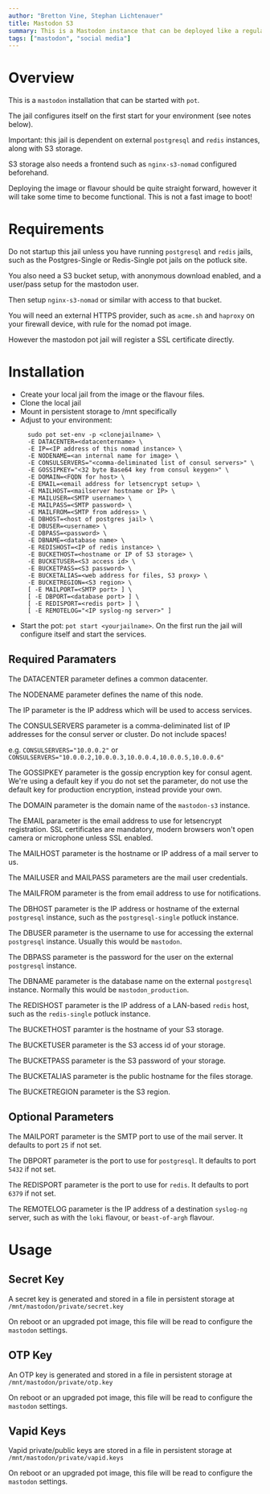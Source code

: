 ```yaml
---
author: "Bretton Vine, Stephan Lichtenauer"
title: Mastodon S3
summary: This is a Mastodon instance that can be deployed like a regular pot jail.
tags: ["mastodon", "social media"]
---
```


# Overview

This is a ```mastodon``` installation that can be started with ```pot```.

The jail configures itself on the first start for your environment (see notes below).

Important: this jail is dependent on external ```postgresql``` and ```redis``` instances, along with S3 storage.

S3 storage also needs a frontend such as ```nginx-s3-nomad``` configured beforehand.

Deploying the image or flavour should be quite straight forward, however it will take some time to become functional. This is not a fast image to boot!

# Requirements

Do not startup this jail unless you have running ```postgresql``` and ```redis``` jails, such as the Postgres-Single or Redis-Single pot jails on the potluck site.

You also need a S3 bucket setup, with anonymous download enabled, and a user/pass setup for the mastodon user.

Then setup ```nginx-s3-nomad``` or similar with access to that bucket. 

You will need an external HTTPS provider, such as ```acme.sh``` and  ```haproxy``` on your firewall device, with rule for the nomad pot image.

However the mastodon pot jail will register a SSL certificate directly.

# Installation

* Create your local jail from the image or the flavour files.
* Clone the local jail
* Mount in persistent storage to /mnt specifically
* Adjust to your environment:
  ```
    sudo pot set-env -p <clonejailname> \
    -E DATACENTER=<datacentername> \
    -E IP=<IP address of this nomad instance> \
    -E NODENAME=<an internal name for image> \
    -E CONSULSERVERS="<comma-deliminated list of consul servers>" \
    -E GOSSIPKEY="<32 byte Base64 key from consul keygen>" \
    -E DOMAIN=<FQDN for host> \
    -E EMAIL=<email address for letsencrypt setup> \
    -E MAILHOST=<mailserver hostname or IP> \
    -E MAILUSER=<SMTP username> \
    -E MAILPASS=<SMTP password> \
    -E MAILFROM=<SMTP from address> \
    -E DBHOST=<host of postgres jail> \
    -E DBUSER=<username> \
    -E DBPASS=<password> \
    -E DBNAME=<database name> \
    -E REDISHOST=<IP of redis instance> \
    -E BUCKETHOST=<hostname or IP of S3 storage> \
    -E BUCKETUSER=<S3 access id> \
    -E BUCKETPASS=<S3 password> \
    -E BUCKETALIAS=<web address for files, S3 proxy> \
    -E BUCKETREGION=<S3 region> \
    [ -E MAILPORT=<SMTP port> ] \
    [ -E DBPORT=<database port> ] \
    [ -E REDISPORT=<redis port> ] \
    [ -E REMOTELOG="<IP syslog-ng server>" ]
  ```
* Start the pot: ```pot start <yourjailname>```. On the first run the jail will configure itself and start the services.

## Required Paramaters
The DATACENTER parameter defines a common datacenter.

The NODENAME parameter defines the name of this node.

The IP parameter is the IP address which will be used to access services.

The CONSULSERVERS parameter is a comma-deliminated list of IP addresses for the consul server or cluster. Do not include spaces!

e.g. ```CONSULSERVERS="10.0.0.2"``` or ```CONSULSERVERS="10.0.0.2,10.0.0.3,10.0.0.4,10.0.0.5,10.0.0.6"```

The GOSSIPKEY parameter is the gossip encryption key for consul agent. We're using a default key if you do not set the parameter, do not use the default key for production encryption, instead provide your own.

The DOMAIN parameter is the domain name of the `mastodon-s3` instance.

The EMAIL parameter is the email address to use for letsencrypt registration. SSL certificates are mandatory, modern browsers won't open camera or microphone unless SSL enabled.

The MAILHOST parameter is the hostname or IP address of a mail server to us.

The MAILUSER and MAILPASS parameters are the mail user credentials.

The MAILFROM parameter is the from email address to use for notifications.

The DBHOST parameter is the IP address or hostname of the external `postgresql` instance, such as the `postgresql-single` potluck instance.

The DBUSER parameter is the username to use for accessing the external `postgresql` instance. Usually this would be `mastodon`. 

The DBPASS parameter is the password for the user on the external `postgresql` instance.

The DBNAME parameter is the database name on the external `postgresql` instance. Normally this would be `mastodon_production`.

The REDISHOST parameter is the IP address of a LAN-based `redis` host, such as the `redis-single` potluck instance.

The BUCKETHOST paramter is the hostname of your S3 storage.

The BUCKETUSER parameter is the S3 access id of your storage.

The BUCKETPASS parameter is the S3 password of your storage.

The BUCKETALIAS parameter is the public hostname for the files storage.

The BUCKETREGION parameter is the S3 region.

## Optional Parameters

The MAILPORT parameter is the SMTP port to use of the mail server. It defaults to port `25` if not set.

The DBPORT parameter is the port to use for `postgresql`. It defaults to port `5432` if not set.

The REDISPORT parameter is the port to use for `redis`. It defaults to port `6379` if not set.

The REMOTELOG parameter is the IP address of a destination ```syslog-ng``` server, such as with the ```loki``` flavour, or ```beast-of-argh``` flavour.

# Usage

## Secret Key

A secret key is generated and stored in a file in persistent storage at `/mnt/mastodon/private/secret.key`

On reboot or an upgraded pot image, this file will be read to configure the `mastodon` settings.

## OTP Key

An OTP key is generated and stored in a file in persistent storage at `/mnt/mastodon/private/otp.key`

On reboot or an upgraded pot image, this file will be read to configure the `mastodon` settings.

## Vapid Keys

Vapid private/public keys are stored in a file in persistent storage at `/mnt/mastodon/private/vapid.keys`

On reboot or an upgraded pot image, this file will be read to configure the `mastodon` settings.
